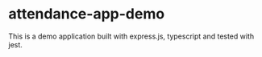 # attendance-app-demo
This is a demo application built with express.js, typescript and tested with jest.
